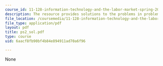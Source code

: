```yaml
---
course_id: 11-128-information-technology-and-the-labor-market-spring-2005
description: The resource provides solutions to the problems in problem set 2.
file_location: /coursemedia/11-128-information-technology-and-the-labor-market-spring-2005/6aacf8fb90bf4b84e894911ad70a6f96_ps2_sol.pdf
file_type: application/pdf
layout: pdf
title: ps2_sol.pdf
type: course
uid: 6aacf8fb90bf4b84e894911ad70a6f96

---
```

None